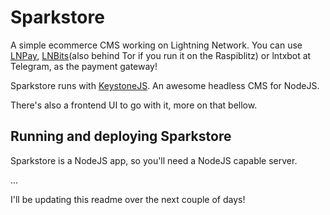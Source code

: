 # Sparkstore

A simple ecommerce CMS working on Lightning Network. You can use [LNPay](https://lnpay.co/), [LNBits](https://lnbits.com/)(also behind Tor if you run it on the Raspiblitz) or lntxbot at Telegram, as the payment gateway!

Sparkstore runs with [KeystoneJS](https://www.keystonejs.com/). An awesome headless CMS for NodeJS.

There's also a frontend UI to go with it, more on that bellow.

## Running and deploying Sparkstore

Sparkstore is a NodeJS app, so you'll need a NodeJS capable server.

...

I'll be updating this readme over the next couple of days!
